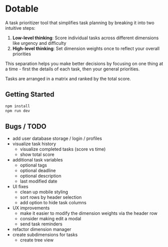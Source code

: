 # Dotable

A task prioritizer tool that simplifies task planning by breaking it into two intuitive steps:

1. **Low-level thinking**: Score individual tasks across different dimensions like urgency and difficulty
2. **High-level thinking**: Set dimension weights once to reflect your overall priorities

This separation helps you make better decisions by focusing on one thing at a time - first the details of each task, then your general priorities. 

Tasks are arranged in a matrix and ranked by the total score.

## Getting Started

```bash
npm install
npm run dev
```

## Bugs / TODO
* add user database storage / login / profiles
* visualize task history
    * visualize completed tasks (score vs time)
    * show total score
* additional task variables
    * optional tags
    * optional deadline
    * optional description
    * last modified date
* UI fixes
    * clean up mobile styling
    * sort rows by header selection
    * add option to hide task columns
* UX improvements
    * make it easier to modify the dimension weights via the header row
    * consider making edit a modal
    * send task reminders
* refactor dimension manager
* create subdimensions for tasks
    * create tree view



